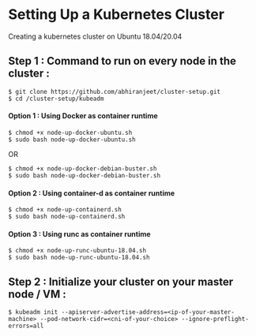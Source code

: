 # Setting Up a Kubernetes Cluster
Creating a kubernetes cluster on Ubuntu 18.04/20.04

## Step 1 : Command to run on every node in the cluster :
```
$ git clone https://github.com/abhiranjeet/cluster-setup.git
$ cd /cluster-setup/kubeadm
```
#### Option 1 : Using Docker as container runtime
```
$ chmod +x node-up-docker-ubuntu.sh
$ sudo bash node-up-docker-ubuntu.sh
```
OR
```
$ chmod +x node-up-docker-debian-buster.sh
$ sudo bash node-up-docker-debian-buster.sh
```

#### Option 2 : Using container-d as container runtime
```
$ chmod +x node-up-containerd.sh
$ sudo bash node-up-containerd.sh
```

#### Option 3 : Using runc as container runtime
```
$ chmod +x node-up-runc-ubuntu-18.04.sh
$ sudo bash node-up-runc-ubuntu-18.04.sh
```

## Step 2 : Initialize your cluster on your master node / VM :
```
$ kubeadm init --apiserver-advertise-address=<ip-of-your-master-machine> --pod-network-cidr=<cni-of-your-choice> --ignore-preflight-errors=all
```
